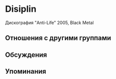 # Disiplin

Дискография
"Anti-Life" 2005, Black Metal

## Отношения с другими группами


## Обсуждения


## Упоминания

